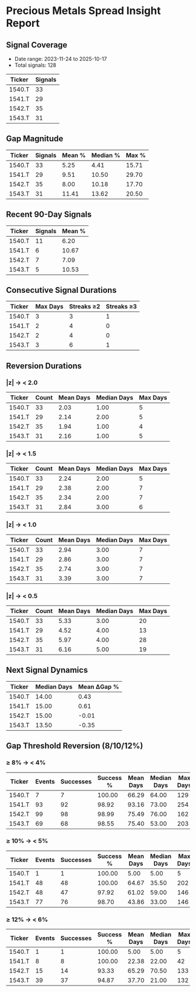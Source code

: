 # Precious Metals Spread Insight Report

## Signal Coverage
- Date range: 2023-11-24 to 2025-10-17
- Total signals: 128

| Ticker | Signals |
| --- | --- |
| 1540.T | 33 |
| 1541.T | 29 |
| 1542.T | 35 |
| 1543.T | 31 |

## Gap Magnitude
| Ticker | Signals | Mean % | Median % | Max % |
| --- | --- | --- | --- | --- |
| 1540.T | 33 | 5.25 | 4.41 | 15.71 |
| 1541.T | 29 | 9.51 | 10.50 | 29.70 |
| 1542.T | 35 | 8.00 | 10.18 | 17.70 |
| 1543.T | 31 | 11.41 | 13.62 | 20.50 |

## Recent 90-Day Signals
| Ticker | Signals | Mean % |
| --- | --- | --- |
| 1540.T | 11 | 6.20 |
| 1541.T | 6 | 10.67 |
| 1542.T | 7 | 7.09 |
| 1543.T | 5 | 10.53 |

## Consecutive Signal Durations
| Ticker | Max Days | Streaks ≥2 | Streaks ≥3 |
| --- | --- | --- | --- |
| 1540.T | 3 | 3 | 1 |
| 1541.T | 2 | 4 | 0 |
| 1542.T | 2 | 4 | 0 |
| 1543.T | 3 | 6 | 1 |

## Reversion Durations
### |z| → < 2.0
| Ticker | Count | Mean Days | Median Days | Max Days |
| --- | --- | --- | --- | --- |
| 1540.T | 33 | 2.03 | 1.00 | 5 |
| 1541.T | 29 | 2.14 | 2.00 | 5 |
| 1542.T | 35 | 1.94 | 1.00 | 4 |
| 1543.T | 31 | 2.16 | 1.00 | 5 |

### |z| → < 1.5
| Ticker | Count | Mean Days | Median Days | Max Days |
| --- | --- | --- | --- | --- |
| 1540.T | 33 | 2.24 | 2.00 | 5 |
| 1541.T | 29 | 2.38 | 2.00 | 7 |
| 1542.T | 35 | 2.34 | 2.00 | 7 |
| 1543.T | 31 | 2.84 | 3.00 | 6 |

### |z| → < 1.0
| Ticker | Count | Mean Days | Median Days | Max Days |
| --- | --- | --- | --- | --- |
| 1540.T | 33 | 2.94 | 3.00 | 7 |
| 1541.T | 29 | 2.86 | 3.00 | 7 |
| 1542.T | 35 | 2.74 | 3.00 | 7 |
| 1543.T | 31 | 3.39 | 3.00 | 7 |

### |z| → < 0.5
| Ticker | Count | Mean Days | Median Days | Max Days |
| --- | --- | --- | --- | --- |
| 1540.T | 33 | 5.33 | 3.00 | 20 |
| 1541.T | 29 | 4.52 | 4.00 | 13 |
| 1542.T | 35 | 5.97 | 4.00 | 28 |
| 1543.T | 31 | 6.16 | 5.00 | 19 |

## Next Signal Dynamics
| Ticker | Median Days | Mean ΔGap % |
| --- | --- | --- |
| 1540.T | 14.00 | 0.43 |
| 1541.T | 15.00 | 0.61 |
| 1542.T | 15.00 | -0.01 |
| 1543.T | 13.50 | -0.35 |

## Gap Threshold Reversion (8/10/12%)
### ≥ 8% → < 4%
| Ticker | Events | Successes | Success % | Mean Days | Median Days | Max Days |
| --- | --- | --- | --- | --- | --- | --- |
| 1540.T | 7 | 7 | 100.00 | 66.29 | 64.00 | 129 |
| 1541.T | 93 | 92 | 98.92 | 93.16 | 73.00 | 254 |
| 1542.T | 99 | 98 | 98.99 | 75.49 | 76.00 | 162 |
| 1543.T | 69 | 68 | 98.55 | 75.40 | 53.00 | 203 |

### ≥ 10% → < 5%
| Ticker | Events | Successes | Success % | Mean Days | Median Days | Max Days |
| --- | --- | --- | --- | --- | --- | --- |
| 1540.T | 1 | 1 | 100.00 | 5.00 | 5.00 | 5 |
| 1541.T | 48 | 48 | 100.00 | 64.67 | 35.50 | 202 |
| 1542.T | 48 | 47 | 97.92 | 61.02 | 59.00 | 146 |
| 1543.T | 77 | 76 | 98.70 | 43.86 | 33.00 | 146 |

### ≥ 12% → < 6%
| Ticker | Events | Successes | Success % | Mean Days | Median Days | Max Days |
| --- | --- | --- | --- | --- | --- | --- |
| 1540.T | 1 | 1 | 100.00 | 5.00 | 5.00 | 5 |
| 1541.T | 8 | 8 | 100.00 | 22.38 | 22.00 | 42 |
| 1542.T | 15 | 14 | 93.33 | 65.29 | 70.50 | 133 |
| 1543.T | 39 | 37 | 94.87 | 37.70 | 21.00 | 132 |
